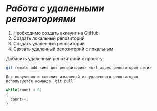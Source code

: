# ***Работа с удаленными репозиториями***

1. Необходимо создать аккаунт на GitHub
2. Создать локальный репозиторий
3. Создать удаленный репозиторий
4. Связать удаленный репозиторий с локальным

  Добавить удаленный репозиторий к проекту:
  ```Bash
  git remote add <имя для репозитория> <url-адрес репозитория сети>
  ```
    Для получения и слияния изменений из удаленного репозитория используется команда `git pull`

  ```Java
  while(count < 0)
  {
    count++;
  }
  ```
